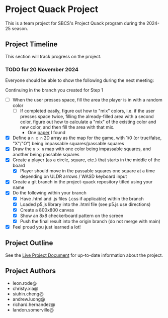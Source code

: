 # Project Quack Project

This is a team project for SBCS's Project Quack program during the 2024-25 season.

## Project Timeline

This section will track progress on the project.

### TODO for 20 November 2024

Everyone should be able to show the following during the next meeting:

Continuing in the branch you created for Step 1
- [ ] When the user presses space, fill the area the player is in with a random color
    - [ ] If completed easily, figure out how to "mix" colors, i.e. if the user presses space twice, filling the already-filled area with a second color, figure out how to calculate a "mix" of the existing color and new color, and then fill the area with that mix.
        - One [paper](http://nishitalab.org/user/UEI/publication/Sugita_IWAIT2015.pdf) I found
- [x] Define a `n x n` 2D array as the map for the game, with 1/0 (or true/false, "X"/"O") being impassable squares/passable squares
- [x] Draw the `n x n` map with one color being impassable squares, and another being passable squares
- [x] Create a player (as a circle, square, etc.) that starts in the middle of the board
    - [x] Player should move in the passable squares one square at a time depending on ULDR arrows / WASD keyboard input
- [x] Create a git branch in the project-quack repository titled using your name
- [x] Do the following within your branch
    - [x] Have .html and .js files (.css if applicable) within the branch
    - [x] Loaded p5.js library into the .html file (see p5.js use directions)
    - [x] Create a 800x800 canvas
    - [x] Show an 8x8 checkerboard pattern on the screen
    - [x] Push the final result into the origin branch (do not merge with main)
- [x] Feel proud you just learned a lot!

## Project Outline
See the [Live Project Document](https://docs.google.com/document/d/1ykgmnqtjOGUko2Lno_3CYX1Bt_3pcQb7uGfiHLTNRKA/edit?tab=t.0#heading=h.s7deod436joc) for up-to-date information about the project.

## Project Authors

- leon.rode@
- christy.xia@
- siuhin.cheng@
- andrew.luong@
- richard.hernandez@
- landon.somerville@

